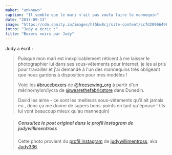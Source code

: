 ```yaml
---
maker: "unknown"
caption: "Il semble que le mari n'ait pas voulu faire le mannequin"
date: "2017-09-13"
image: "https://cdn.sanity.io/images/hl5bw8cj/site-content/cc7d2096649640ce7638cb6ba4c81815bd8fef29-720x890.jpg"
intro: "Judy a écrit :"
title: "Boxers noirs par Judy"
---
```


Judy a écrit :

> Puisque mon mari est inexplicablement réticent à me laisser le photographier lui dans ses sous-vêtements pour Internet, je les ai pris pour travailler et j'ai demandé à l'un des mannequins très obligeant que nous gardons à disposition pour mes modèles ! 
> 
> Voici les [#bruceboxers](https://www.instagram.com/explore/tags/bruceboxers/) de [@freesewing_org](https://www.instagram.com/freesewing_org/) à partir d'un mérino/nylon/lycra de [@wearethefabricstore](https://www.instagram.com/wearethefabricstore/) dans Dunedin. 
> 
> David les aime - ce sont les meilleurs sous-vêtements qu'il ait jamais eu , donc ça me donne de supers bons-points en tant qu'épouse ! (Ils lui vont beaucoup mieux qu'au mannequin)

> ##### Consultez le post original dans le profil Instagram de judywillimentross
> 
> Cette photo provient du [profil Instagram](https://www.instagram.com/p/BZAT_btB_dq/) de [judywillimentross](https://www.instagram.com/judywillimentross/), aka [Judy336](/users/qdzpx).

